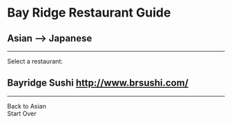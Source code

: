 # Bay Ridge Restaurant Guide
## Asian --> Japanese
---
Select a restaurant:
## Bayridge Sushi http://www.brsushi.com/
---
Back to Asian  
Start Over